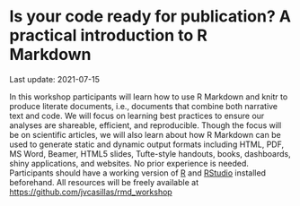Is your code ready for publication? A practical introduction to R
Markdown
================
Last update: 2021-07-15

In this workshop participants will learn how to use R Markdown and knitr
to produce literate documents, i.e., documents that combine both
narrative text and code. We will focus on learning best practices to
ensure our analyses are shareable, efficient, and reproducible. Though
the focus will be on scientific articles, we will also learn about how R
Markdown can be used to generate static and dynamic output formats
including HTML, PDF, MS Word, Beamer, HTML5 slides, Tufte-style
handouts, books, dashboards, shiny applications, and websites. No prior
experience is needed. Participants should have a working version of
[R](https://cran.r-project.org) and
[RStudio](https://www.rstudio.com/products/rstudio/) installed
beforehand. All resources will be freely available at
<https://github.com/jvcasillas/rmd_workshop>

